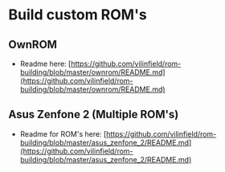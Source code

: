 # Build custom ROM's

## OwnROM
- Readme here: [https://github.com/vilinfield/rom-building/blob/master/ownrom/README.md](https://github.com/vilinfield/rom-building/blob/master/ownrom/README.md)

## Asus Zenfone 2 (Multiple ROM's)
- Readme for ROM's here: [https://github.com/vilinfield/rom-building/blob/master/asus_zenfone_2/README.md](https://github.com/vilinfield/rom-building/blob/master/asus_zenfone_2/README.md)